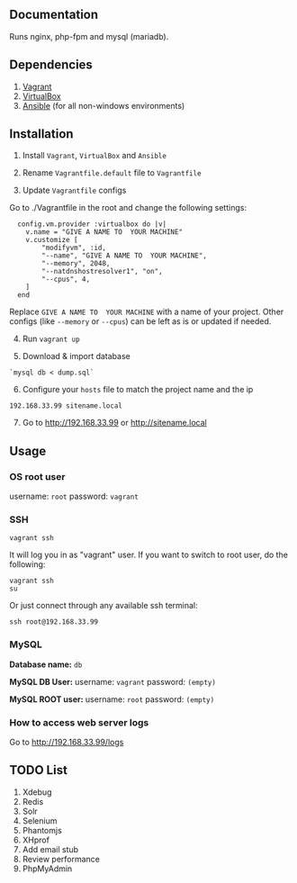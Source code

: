 ## Documentation

Runs nginx, php-fpm and mysql (mariadb).

## Dependencies

1. [Vagrant](https://www.vagrantup.com/downloads.html)
2. [VirtualBox](https://www.virtualbox.org/wiki/Downloads)
3. [Ansible](http://docs.ansible.com/ansible/intro_installation.html) (for all non-windows environments)

## Installation

  1. Install `Vagrant`, `VirtualBox` and `Ansible`
  
  2. Rename `Vagrantfile.default` file to `Vagrantfile` 

  3. Update `Vagrantfile` configs

  Go to ./Vagrantfile in the root and change the following settings:

      config.vm.provider :virtualbox do |v|
        v.name = "GIVE A NAME TO  YOUR MACHINE"
        v.customize [
            "modifyvm", :id,
            "--name", "GIVE A NAME TO  YOUR MACHINE",
            "--memory", 2048,
            "--natdnshostresolver1", "on",
            "--cpus", 4,
        ]
      end

  Replace `GIVE A NAME TO  YOUR MACHINE` with a name of your project.
  Other configs (like `--memory` or `--cpus`) can be left as is or updated
  if needed.

  4. Run `vagrant up`

  5. Download & import database

    `mysql db < dump.sql`

  6. Configure your `hosts` file to match the project name and the ip

    192.168.33.99 sitename.local

  7. Go to http://192.168.33.99 or http://sitename.local


## Usage

### OS root user

username: `root`
password: `vagrant`

### SSH

    vagrant ssh

It will log you in as "vagrant" user. If you want to switch to root user, do the following:

    vagrant ssh
    su

Or just connect through any available ssh terminal:

    ssh root@192.168.33.99

### MySQL

**Database name:** `db`

**MySQL DB User:**
  username: `vagrant`
  password: `(empty)`

**MySQL ROOT user:**
  username: `root`
  password: `(empty)`

### How to access web server logs

  Go to http://192.168.33.99/logs

## TODO List

  1. Xdebug
  2. Redis
  3. Solr
  4. Selenium
  5. Phantomjs
  6. XHprof
  7. Add email stub
  8. Review performance
  9. PhpMyAdmin